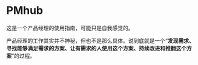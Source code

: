 # PMhub

这是一个产品经理的使用指南，可能只是自我感觉的。

产品经理的工作其实并不神秘，但也不是那么具体。说到底就是一个“**发现需求、寻找能够满足需求的方案、让有需求的人使用这个方案、持续改进和推翻这个方案**”的过程。